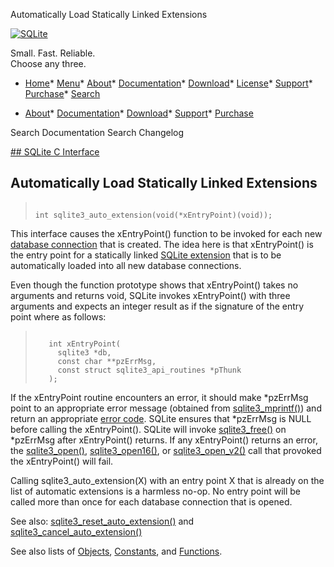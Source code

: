 




Automatically Load Statically Linked Extensions




[![SQLite](../images/sqlite370_banner.gif)](../index.html)


Small. Fast. Reliable.  
Choose any three.


* [Home](../index.html)* [Menu](javascript:void(0))* [About](../about.html)* [Documentation](../docs.html)* [Download](../download.html)* [License](../copyright.html)* [Support](../support.html)* [Purchase](../prosupport.html)* [Search](javascript:void(0))




* [About](../about.html)* [Documentation](../docs.html)* [Download](../download.html)* [Support](../support.html)* [Purchase](../prosupport.html)






Search Documentation
Search Changelog









[## SQLite C Interface](../c3ref/intro.html)
## Automatically Load Statically Linked Extensions




> ```
> 
> int sqlite3_auto_extension(void(*xEntryPoint)(void));
> 
> ```



This interface causes the xEntryPoint() function to be invoked for
each new [database connection](../c3ref/sqlite3.html) that is created. The idea here is that
xEntryPoint() is the entry point for a statically linked [SQLite extension](../loadext.html)
that is to be automatically loaded into all new database connections.


Even though the function prototype shows that xEntryPoint() takes
no arguments and returns void, SQLite invokes xEntryPoint() with three
arguments and expects an integer result as if the signature of the
entry point where as follows:



> ```
> 
>    int xEntryPoint(
>      sqlite3 *db,
>      const char **pzErrMsg,
>      const struct sqlite3_api_routines *pThunk
>    );
> 
> ```




If the xEntryPoint routine encounters an error, it should make \*pzErrMsg
point to an appropriate error message (obtained from [sqlite3\_mprintf()](../c3ref/mprintf.html))
and return an appropriate [error code](../rescode.html). SQLite ensures that \*pzErrMsg
is NULL before calling the xEntryPoint(). SQLite will invoke
[sqlite3\_free()](../c3ref/free.html) on \*pzErrMsg after xEntryPoint() returns. If any
xEntryPoint() returns an error, the [sqlite3\_open()](../c3ref/open.html), [sqlite3\_open16()](../c3ref/open.html),
or [sqlite3\_open\_v2()](../c3ref/open.html) call that provoked the xEntryPoint() will fail.


Calling sqlite3\_auto\_extension(X) with an entry point X that is already
on the list of automatic extensions is a harmless no\-op. No entry point
will be called more than once for each database connection that is opened.


See also: [sqlite3\_reset\_auto\_extension()](../c3ref/reset_auto_extension.html)
and [sqlite3\_cancel\_auto\_extension()](../c3ref/cancel_auto_extension.html)


See also lists of
 [Objects](../c3ref/objlist.html),
 [Constants](../c3ref/constlist.html), and
 [Functions](../c3ref/funclist.html).


